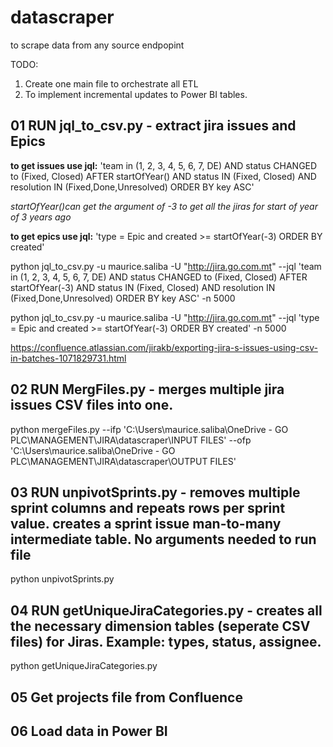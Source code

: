 # datascraper
to scrape data from any source endpopint


TODO:

1. Create one main file to orchestrate all ETL
2. To implement incremental updates to Power BI tables.



## 01 RUN jql_to_csv.py - extract jira issues and Epics

**to get issues use jql:** 'team in (1, 2, 3, 4, 5, 6, 7, DE) AND status CHANGED to (Fixed, Closed) AFTER startOfYear() AND status IN (Fixed, Closed) AND resolution IN (Fixed,Done,Unresolved) ORDER BY key ASC'

*startOfYear()can get the argument of -3 to get all the jiras for start of year of 3 years ago*

**to get epics use jql:** 'type = Epic and created >= startOfYear(-3) ORDER BY created'

python jql_to_csv.py -u maurice.saliba -U "http://jira.go.com.mt" --jql 'team in (1, 2, 3, 4, 5, 6, 7, DE) AND status CHANGED to (Fixed, Closed) AFTER startOfYear(-3) AND status IN (Fixed, Closed) AND resolution IN (Fixed,Done,Unresolved) ORDER BY key ASC' -n 5000

python jql_to_csv.py -u maurice.saliba -U "http://jira.go.com.mt" --jql 'type = Epic and created >= startOfYear(-3) ORDER BY created' -n 5000

https://confluence.atlassian.com/jirakb/exporting-jira-s-issues-using-csv-in-batches-1071829731.html

## 02 RUN MergFiles.py - merges multiple jira issues CSV files into one.

python mergeFiles.py --ifp 'C:\Users\maurice.saliba\OneDrive - GO PLC\MANAGEMENT\JIRA\datascraper\INPUT FILES\' --ofp 'C:\Users\maurice.saliba\OneDrive - GO PLC\MANAGEMENT\JIRA\datascraper\OUTPUT FILES'

## 03 RUN unpivotSprints.py - removes multiple sprint columns and repeats rows per sprint value. creates a sprint issue man-to-many intermediate table. No arguments needed to run file

python unpivotSprints.py

## 04 RUN getUniqueJiraCategories.py - creates all the necessary dimension tables (seperate CSV files) for Jiras. Example: types, status, assignee.

python getUniqueJiraCategories.py

## 05 Get projects file from Confluence

## 06 Load data in Power BI 


